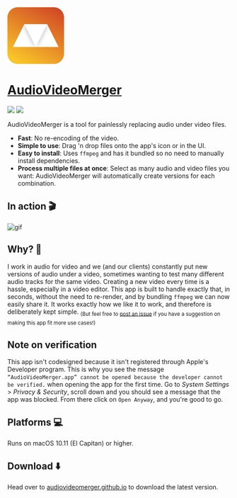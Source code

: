 <img src="assets/logo.png" title="AudioVideoMerger" alt="AudioVideoMerger logo" width="128">

# [AudioVideoMerger](https://audiovideomerger.github.io)

[![](https://github.com/kapoko/audio-video-merger/actions/workflows/build.yml/badge.svg?branch=main)](https://github.com/kapoko/audio-video-merger/actions)
[![](https://github.com/kapoko/audio-video-merger/actions/workflows/release.yml/badge.svg)](https://github.com/kapoko/audio-video-merger/actions)

AudioVideoMerger is a tool for painlessly replacing audio under video files.

- **Fast**: No re-encoding of the video.
- **Simple to use**: Drag 'n drop files onto the app's icon or in the UI.
- **Easy to install**: Uses `ffmpeg` and has it bundled so no need to manually install dependencies.
- **Process multiple files at once**: Select as many audio and video files you want: AudioVideoMerger will automatically create versions for each combination.

## In action 🎬

![gif](https://i.imgur.com/CUIK93h.gif)

## Why? 🤨

I work in audio for video and we (and our clients) constantly put new versions of audio under a video, sometimes wanting to test many different audio tracks for the same video. Creating a new video every time is a hassle, especially in a video editor. This app is built to handle exactly that, in seconds, without the need to re-render, and by bundling `ffmpeg` we can now easily share it. It works exactly how we like it to work, and therefore is deliberately kept simple. <sub>(But feel free to [post an issue](https://github.com/kapoko/audio-video-merger/issues) if you have a suggestion on making this app fit more use cases!)</sub>

## Note on verification

This app isn't codesigned because it isn't registered through Apple's Developer program. This is why you see the message `“AudioVideoMerger.app” cannot be opened because the developer cannot be verified.` when opening the app for the first time. Go to _System Settings_ > _Privacy & Security_, scroll down and you should see a message that the app was blocked. From there click on `Open Anyway`, and you're good to go.

## Platforms 💻

Runs on macOS 10.11 (El Capitan) or higher.

## Download ⬇️

Head over to [audiovideomerger.github.io](https://audiovideomerger.github.io) to download the latest version.
